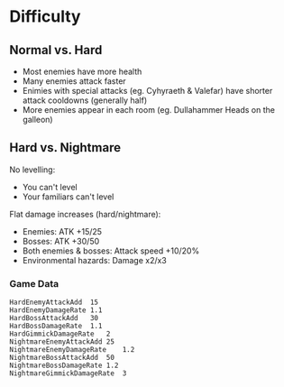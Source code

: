 # Difficulty

## Normal vs. Hard

- Most enemies have more health
- Many enemies attack faster
- Enimies with special attacks (eg. Cyhyraeth & Valefar) have shorter attack cooldowns (generally half)
- More enemies appear in each room (eg. Dullahammer Heads on the galleon)

## Hard vs. Nightmare

No levelling:

- You can't level
- Your familiars can't level

Flat damage increases (hard/nightmare):

- Enemies: ATK +15/25
- Bosses: ATK +30/50
- Both enemies & bosses: Attack speed +10/20%
- Environmental hazards: Damage x2/x3

### Game Data

```
HardEnemyAttackAdd	15
HardEnemyDamageRate	1.1
HardBossAttackAdd	30
HardBossDamageRate	1.1
HardGimmickDamageRate	2
NightmareEnemyAttackAdd	25
NightmareEnemyDamageRate	1.2
NightmareBossAttackAdd	50
NightmareBossDamageRate	1.2
NightmareGimmickDamageRate	3
```
